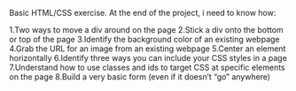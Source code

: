 Basic HTML/CSS exercise. At the end of the project, i need to know how: 

1.Two ways to move a div around on the page
2.Stick a div onto the bottom or top of the page
3.Identify the background color of an existing webpage
4.Grab the URL for an image from an existing webpage
5.Center an element horizontally
6.Identify three ways you can include your CSS styles in a page
7.Understand how to use classes and ids to target CSS at specific elements on the page
8.Build a very basic form (even if it doesn’t “go” anywhere)